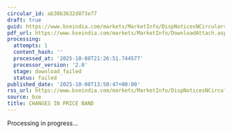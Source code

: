 ```yaml
---
circular_id: ab30b3632d873e77
draft: true
guid: https://www.bseindia.com/markets/MarketInfo/DispNoticesNCirculars.aspx?Noticeid={F0C0D1C4-8F08-4C68-A7CE-9BF16C005BEE}&noticeno=20251008-52&dt=10/08/2025&icount=52&totcount=68&flag=0
pdf_url: https://www.bseindia.com/markets/MarketInfo/DownloadAttach.aspx?id=20251008-52&attachedId=
processing:
  attempts: 1
  content_hash: ''
  processed_at: '2025-10-08T21:26:51.744577'
  processor_version: '2.0'
  stage: download_failed
  status: failed
published_date: '2025-10-08T13:50:47+00:00'
rss_url: https://www.bseindia.com/markets/MarketInfo/DispNoticesNCirculars.aspx?Noticeid={F0C0D1C4-8F08-4C68-A7CE-9BF16C005BEE}&noticeno=20251008-52&dt=10/08/2025&icount=52&totcount=68&flag=0
source: bse
title: CHANGES IN PRICE BAND
---
```


Processing in progress...